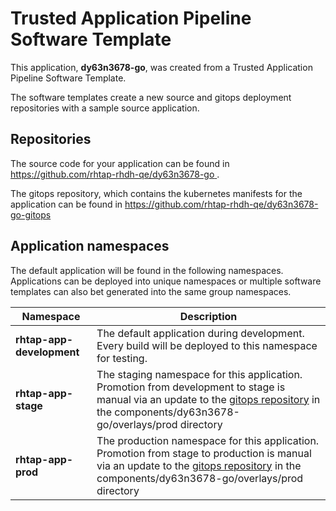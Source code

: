 # Trusted Application Pipeline Software Template

This application, **dy63n3678-go**, was created from a Trusted Application Pipeline Software Template.

The software templates create a new source and gitops deployment repositories with a sample source application. 

## Repositories

The source code for your application can be found in [https://github.com/rhtap-rhdh-qe/dy63n3678-go ](https://github.com/rhtap-rhdh-qe/dy63n3678-go ).
 
The gitops repository, which contains the kubernetes manifests for the application can be found in 
[https://github.com/rhtap-rhdh-qe/dy63n3678-go-gitops ](https://github.com/rhtap-rhdh-qe/dy63n3678-go-gitops ) 

## Application namespaces 

The default application will be found in the following namespaces. Applications can be deployed into unique namespaces or multiple software templates can also bet generated into the same group namespaces.  

|  Namespace   |  Description   |  
| -------- | -------- |   
| **rhtap-app-development** | The default application during development. Every build will be deployed to this namespace for testing. | 
| **rhtap-app-stage** | The staging namespace for this application. Promotion from development to stage is manual via an update to the [gitops repository](https://github.com/rhtap-rhdh-qe/dy63n3678-go-gitops ) in the components/dy63n3678-go/overlays/prod directory |  
| **rhtap-app-prod** | The production namespace for this application. Promotion from stage to production is manual via an update to the [gitops repository](https://github.com/rhtap-rhdh-qe/dy63n3678-go-gitops ) in the components/dy63n3678-go/overlays/prod directory | 